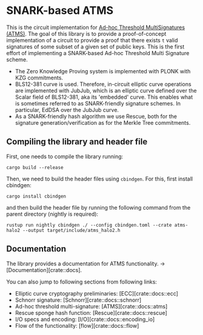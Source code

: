  # SNARK-based ATMS
This is the circuit implementation for [Ad-hoc Threshold MultiSignatures (ATMS)](https://ieeexplore.ieee.org/stamp/stamp.jsp?tp=&arnumber=8835275).
The goal of this library is to provide a proof-of-concept implementation of a circuit to provide a proof that there exists `t` valid signatures of some subset of a given set of public keys. 
This is the first effort of implementing a SNARK-based Ad-hoc Threshold Multi Signature scheme.

* The Zero Knowledge Proving system is implemented with PLONK with KZG commitments.
* BLS12-381 curve is used. Therefore, in-circuit elliptic curve operations are implemented with JubJub, which is an elliptic curve defined over the Scalar field of BLS12-381, aka its 'embedded' curve. This enables what is sometimes referred to as SNARK-friendly signature schemes. In particular, EdDSA over the JubJub curve. 
* As a SNARK-friendly hash algorithm we use Rescue, both for the signature generation/verification as for the Merkle Tree commitments.

## Compiling the library and header file
First, one needs to compile the library running:
```shell
cargo build --release
```

Then, we need to build the header files using `cbindgen`. For this, first install
cbindgen:
```shell
cargo install cbindgen
```

and then build the header file by running the following command from the parent directory (nightly is required):
```shell
rustup run nightly cbindgen ./ --config cbindgen.toml --crate atms-halo2 --output target/include/atms_halo2.h
```

## Documentation
The library provides a documentation for ATMS functionality. $\rightarrow$ [Documentation][crate::docs].

You can also jump to following sections from following links: 
- Elliptic curve cryptography preliminaries: [ECC][crate::docs::ecc]
- Schnorr signature: [Schnorr][crate::docs::schnorr]
- Ad-hoc threshold multi-signature: [ATMS][crate::docs::atms]
- Rescue sponge hash function: [Rescue][crate::docs::rescue]
- I/O specs and encoding: [I/O][crate::docs::encoding_io]
- Flow of the functionality: [flow][crate::docs::flow]